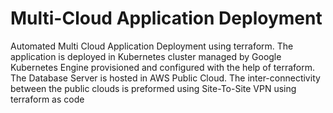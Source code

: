 # Multi-Cloud Application Deployment
Automated Multi Cloud Application Deployment using terraform. The application is deployed in Kubernetes cluster managed by Google Kubernetes Engine provisioned and configured with the help of terraform. The Database Server is hosted in AWS Public Cloud. The inter-connectivity between the public clouds is preformed using Site-To-Site VPN using terraform as code
